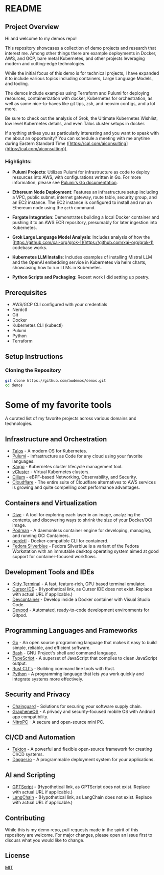 # README

## Project Overview

Hi and welcome to my demos repo!

This repository showcases a collection of demo projects and research that interest me. Among other things there are example deployments in Docker, AWS, and GCP, bare metal Kubernetes, and other projects leveraging modern and cutting-edge technologies.

While the initial focus of this demo is for technical projects, I have expanded it to include various topics including containers, Large Language Models, and tooling.

The demos include examples using Terraform and Pulumi for deploying resources, containerization with docker, Kubernetes for orchestration, as well as some nice-to-haves like git tips, zsh, and neovim configs, and a lot more.

Be sure to check out the analysis of Grok, the Ultimate Kubernetes Wishlist, low level Kubernetes details, and even Talos cluster setups in docker.

If anything strikes you as particularly interesting and you want to speak with me about an opportunity? You can schedule a meeting with me anytime during Eastern Standard Time ([https://cal.com/aiconsulting](https://cal.com/aiconsulting)).

### Highlights:

- **Pulumi Projects**: Utilizes Pulumi for infrastructure as code to deploy resources into AWS, with configurations written in Go. For more information, please see [Pulumi's Go documentation](https://www.pulumi.com/docs/languages-sdks/go/).

- **Ethereum Node Deployment**: Features an infrastructure setup including a VPC, public subnet, internet gateway, route table, security group, and an EC2 instance. The EC2 instance is configured to install and run an Ethereum node using the `geth` command.

- **Fargate Integration**: Demonstrates building a local Docker container and pushing it to an AWS ECR repository, presumably for later ingestion into Kubernetes.

- **Grok Large Language Model Analysis**: Includes analysis of how the [https://github.com/xai-org/grok-1](https://github.com/xai-org/grok-1) codebase works.

- **Kubernetes LLM Installs**: Includes examples of installing Mistral LLM and the OpenAI embedding service in Kubernetes via helm charts, showcasing how to run LLMs in Kubernetes.

- **Python Scripts and Packaging**: Recent work I did setting up poetry.

## Prerequisites

- AWS/GCP CLI configured with your credentials
- Nerdctl
- Git
- Docker
- Kubernetes CLI (kubectl)
- Pulumi
- Python
- Terraform

## Setup Instructions

### Cloning the Repository

```sh
git clone https://github.com/awdemos/demos.git
cd demos
```

# Some of my favorite tools

A curated list of my favorite projects across various domains and technologies.

## Infrastructure and Orchestration
- [Talos](https://www.talos.dev/) - A modern OS for Kubernetes.
- [Pulumi](https://www.pulumi.com/) - Infrastructure as Code for any cloud using your favorite languages.
- [Kargo](https://github.com/ContainerCraft/Kargo) - Kubernetes cluster lifecycle management tool.
- [vCluster](https://www.vcluster.com/) - Virtual Kubernetes clusters.
- [Cilium](https://cilium.io/) - eBPF-based Networking, Observability, and Security.
- [Cloudflare](https://developers.cloudflare.com/products/) - The entire suite of Cloudflare alternatives to AWS services is growing and quite compelling cost performance advantages.

## Containers and Virtualization
- [Dive](https://github.com/wagoodman/dive) - A tool for exploring each layer in an image, analyzing the contents, and discovering ways to shrink the size of your Docker/OCI image.
- [Podman](https://podman.io/) - A daemonless container engine for developing, managing, and running OCI Containers.
- [nerdctl](https://github.com/containerd/nerdctl) - Docker-compatible CLI for containerd.
- [Fedora Silverblue](https://silverblue.fedoraproject.org/) - Fedora Silverblue is a variant of the Fedora Workstation with an immutable desktop operating system aimed at good support for container-focused workflows.

## Development Tools and IDEs
- [Kitty Terminal](https://sw.kovidgoyal.net/kitty/) - A fast, feature-rich, GPU based terminal emulator.
- [Cursor IDE](https://cursor.sh/) - (Hypothetical link, as Cursor IDE does not exist. Replace with actual URL if applicable.)
- [Devcontainer](https://code.visualstudio.com/docs/remote/containers) - Develop inside a Docker container with Visual Studio Code.
- [Devpod](https://www.gitpod.io/docs/dev-environments) - Automated, ready-to-code development environments for Gitpod.

## Programming Languages and Frameworks
- [Go](https://golang.org/) - An open source programming language that makes it easy to build simple, reliable, and efficient software.
- [Bash](https://www.gnu.org/software/bash/) - GNU Project's shell and command language.
- [TypeScript](https://www.typescriptlang.org/) - A superset of JavaScript that compiles to clean JavaScript output.
- [Rust CLI's](https://www.rust-lang.org/what/cli) - Building command line tools with Rust.
- [Python](https://www.python.org/) - A programming language that lets you work quickly and integrate systems more effectively.

## Security and Privacy
- [Chainguard](https://chainguard.dev/) - Solutions for securing your software supply chain.
- [GrapheneOS](https://grapheneos.org/) - A privacy and security-focused mobile OS with Android app compatibility.
- [NitroPC](https://www.nitrokey.com/news/2021/introducing-nitro-pc) - A secure and open-source mini PC.

## CI/CD and Automation
- [Tekton](https://tekton.dev/) - A powerful and flexible open-source framework for creating CI/CD systems.
- [Dagger.io](https://dagger.io/) - A programmable deployment system for your applications.

## AI and Scripting
- [GPTScript](https://github.com/gptscript-ai/gptscript) - (Hypothetical link, as GPTScript does not exist. Replace with actual URL if applicable.)
- [LangChain](https://langchain.com/) - (Hypothetical link, as LangChain does not exist. Replace with actual URL if applicable.)

## Contributing

While this is my demo repo, pull requests made in the spirit of this repository are welcome. For major changes, please open an issue first to discuss what you would like to change.

## License

[MIT](https://choosealicense.com/licenses/mit/)
